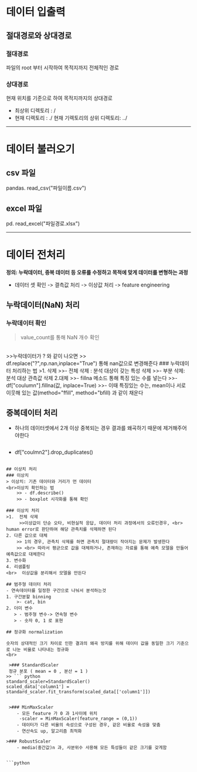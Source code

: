 # 데이터 입출력
## 절대경로와 상대경로
 ### 절대경로 
 파일의 root 부터 시작하여 목적지까지 전체적인 경로
 ### 상대경로
 현재 위치를 기준으로 하여 목적지까지의 상대경로
 - 최상위 디렉토리 : /
 - 현재 디렉토리 : ./
 현재 기렉토리의 상위 디렉토리: ../


<hr>

# 데이터 불러오기
## csv 파일
pandas. read_csv("파일이름.csv") 
## excel 파일
pd. read_excel("파일경로.xlsx")

<hr>

# 데이터 전처리
 **정의: 누락데이터, 중복 데이터 등 오류를 수정하고 목적에 맞게 데이터를 변형하는 과정**
- 데이터 셋 확인 -> 결측값 처리 -> 이상값 처리 ->  feature engineering

## 누락데이터(NaN) 처리
  
   ### 누락데이터 확인
  > value_count를 통해 NaN 개수 확인 
<br>
>>누락데이터가 ? 와 같이 나오면 
>> <br> df.replace("?",np.nan,inplace="True") 통해 nan값으로 변경해준다
 ### 누락데이터 처리하는 법
 >1. 삭제  
     >>- 전체 삭제 : 분석 대상이 갖는 특성 삭제
     >>- 부분 삭제: 분석 대상 관측값 삭제
2.대체
     >>- fillna 메소드 통해 특징 있는 수를 넣는다
     >>- df["coulumn"].fillna(값, inplace=True)
     >>- 이때 특징있는 수는, mean이나 서로 이웃해 있는 값(method="ffill", method="bfill) 과 같이 채운다 
   

## 중복데이터 처리
- 하나의 데이터셋에서 2개 이상 중복되는 경우 결과를 왜곡하기 때문에 제거해주어야한다
 
   ``` python
 - df["coulmn2"].drop_duplicates()
```

## 이상치 처리
### 이상치
> 이상치: 기존 데이터와 거리가 먼 데이터
<br>이상치 확인하는 법
    >> - df.describe() 
    >> - boxplot 시각화를 통해 확인

### 이상치 처리
>1.  전체 삭제
     >>이상값이 단순 오타, 비현실적 응답, 데이터 처리 과정에서의 오류인경우, <br> human error로 판단하여 해당 관측치를 삭제하면 된다
2. 다른 값으로 대체
    >> 1의 경우, 관측치 삭제를 하면 관측치 절대량이 작아지는 문제가 발생한다
    >> <br> 따라서 평균으로 값을 대체하거나, 존재하는 자료를 통해 예측 모델을 만들어 예측값으로 대체한다
3. 변수화
4. 리샘플링
<br>  이상값을 분리해서 모델을 만든다

## 범주형 데이터 처리
- 연속데이터를 일정한 구간으로 나눠서 분석하는것 
1. 구간분할 binning
    >- cat, bin
2. 더미 변수
   > - 범주형 변수-> 연속형 변수
   > - 숫자 0, 1 로 표현

## 정규화 normalization

숫자의 상대적인 크기 차이로 인한 결과의 왜곡 방지를 위해 데이터 값을 동일한 크기 기준으로 나눈 비율로 나타내는 정규화
<br>

 >### StandardScaler
 정규 분포 ( mean = 0 , 분산 = 1 )
>> ``` python
standard_scaler=StandardScaler()
scaled_data['column1'] = standard_scaler.fit_transform(scaled_data[['column1']])
 
 
 >### MinMaxScaler
    - 모든 feature 가 0 과 1사이에 위치
     -scaler = MinMaxScaler(feature_range = (0,1))
    - 데이터가 다른 비율의 속성으로 구성된 경우, 같은 비율로 속성을 맞춤
    - 연산속도 up, 알고리즘 최적화

>### RobustScaler
    - media(중간값)n 과, 사분위수 사용해 모든 특성들이 같은 크기를 갖게함


```python

```
